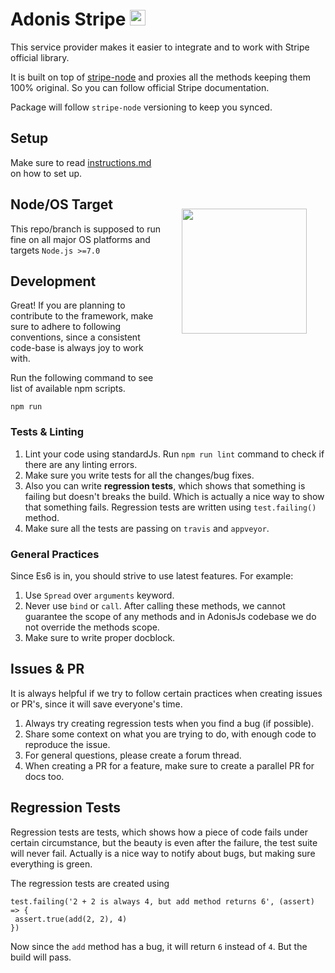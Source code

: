 # Adonis Stripe <img src="https://stripe.com/favicon.ico" alt="Stripe icon" width="25px" height="25px">

This service provider makes it easier to integrate and to work with Stripe official library.

It is built on top of [stripe-node](https://github.com/stripe/stripe-node) and proxies all the methods keeping them 100% original. So you can follow official Stripe documentation.

Package will follow `stripe-node` versioning to keep you synced.

<img src="http://res.cloudinary.com/adonisjs/image/upload/q_100/v1497112678/adonis-purple_pzkmzt.svg" width="200px" align="right" hspace="30px" vspace="140px">

## Setup

Make sure to read [instructions.md](instructions.md) on how to set up.

## Node/OS Target

This repo/branch is supposed to run fine on all major OS platforms and targets `Node.js >=7.0`

## Development

Great! If you are planning to contribute to the framework, make sure to adhere to following conventions, since a consistent code-base is always joy to work with.

Run the following command to see list of available npm scripts.

```
npm run
```

### Tests & Linting

1. Lint your code using standardJs. Run `npm run lint` command to check if there are any linting errors.
2. Make sure you write tests for all the changes/bug fixes.
3. Also you can write **regression tests**, which shows that something is failing but doesn't breaks the build. Which is actually a nice way to show that something fails. Regression tests are written using `test.failing()` method.
4. Make sure all the tests are passing on `travis` and `appveyor`.

### General Practices

Since Es6 is in, you should strive to use latest features. For example:

1. Use `Spread` over `arguments` keyword.
2. Never use `bind` or `call`. After calling these methods, we cannot guarantee the scope of any methods and in AdonisJs codebase we do not override the methods scope.
3. Make sure to write proper docblock.

## Issues & PR

It is always helpful if we try to follow certain practices when creating issues or PR's, since it will save everyone's time.

1. Always try creating regression tests when you find a bug (if possible).
2. Share some context on what you are trying to do, with enough code to reproduce the issue.
3. For general questions, please create a forum thread.
4. When creating a PR for a feature, make sure to create a parallel PR for docs too.

## Regression Tests

Regression tests are tests, which shows how a piece of code fails under certain circumstance, but the beauty is even after the failure, the test suite will never fail. Actually is a nice way to notify about bugs, but making sure everything is green.

The regression tests are created using

```
test.failing('2 + 2 is always 4, but add method returns 6', (assert) => {
 assert.true(add(2, 2), 4)
})
```

Now since the `add` method has a bug, it will return `6` instead of `4`. But the build will pass.

[appveyor-image]: https://img.shields.io/appveyor/ci/thetutlage/adonis-drive/master.svg?style=flat-square
[appveyor-url]: https://ci.appveyor.com/project/thetutlage/adonis-drive
[npm-image]: https://img.shields.io/npm/v/@adonisjs/drive.svg?style=flat-square
[npm-url]: https://npmjs.org/package/@adonisjs/drive
[travis-image]: https://img.shields.io/travis/adonisjs/adonis-drive/master.svg?style=flat-square
[travis-url]: https://travis-ci.org/adonisjs/adonis-drive
[coveralls-image]: https://img.shields.io/coveralls/adonisjs/adonis-drive/develop.svg?style=flat-square
[coveralls-url]: https://coveralls.io/github/adonisjs/adonis-drive
